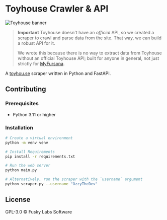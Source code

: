# Toyhouse Crawler & API
![Toyhouse banner](https://github.com/MyFursona-Project/toyhouse-crawler/assets/94678583/6ad67bc5-5d97-49b5-9f8d-29b4ce134c5f)

> **Important**
> Toyhouse doesn't have an _official_ API, so we created a scraper to crawl
> and parse data from the site. That way, we can build a robust API for it.
>
> We wrote this because there is no way to extract data from Toyhouse without an
> official Toyhouse API; built for anyone in general, not just strictly
> for [MyFursona][mf].

A [toyhou.se](https://toyhou.se/) scraper written in Python and FastAPI.

## Contributing

### Prerequisites

- Python 3.11 or higher

### Installation

```sh
# Create a virtual environment
python -m venv venv

# Install Requirements
pip install -r requirements.txt

# Run the web server
python main.py

# Alternatively, run the scraper with the `username` argument
python scraper.py --username "OzzyTheDev"
```

## License

GPL-3.0 © Fusky Labs Software

[mf]: https://github.com/MyFursona-Project/MyFursona
